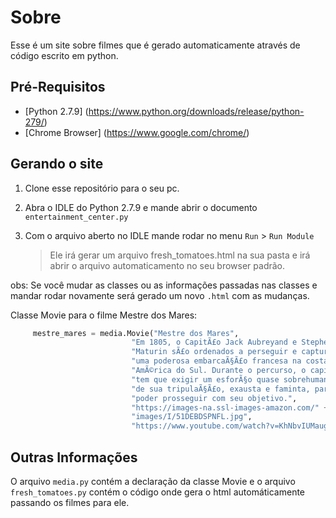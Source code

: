 # Sobre
Esse é um site sobre filmes que é gerado automaticamente através de código escrito em python.


## Pré-Requisitos
- [Python 2.7.9] (https://www.python.org/downloads/release/python-279/)
- [Chrome Browser] (https://www.google.com/chrome/)


## Gerando o site
1. Clone esse repositório para o seu pc.

2. Abra o IDLE do Python 2.7.9 e mande abrir o documento `entertainment_center.py`

3. Com o arquivo aberto no IDLE mande rodar no menu `Run` > `Run Module`
   >Ele irá gerar um arquivo fresh_tomatoes.html na sua pasta e irá 
   >abrir o arquivo automaticamento no seu browser padrão.

obs: Se você mudar as classes ou as informações passadas nas classes e mandar rodar novamente
     será gerado um novo `.html` com as mudanças.
     
   Classe Movie para o filme Mestre dos Mares:
    
```python
     mestre_mares = media.Movie("Mestre dos Mares",
                           "Em 1805, o CapitÃ£o Jack Aubreyand e Stephen " +
                           "Maturin sÃ£o ordenados a perseguir e capturar " +
                           "uma poderosa embarcaÃ§Ã£o francesa na costa da " +
                           "AmÃ©rica do Sul. Durante o percurso, o capitÃ£o " +
                           "tem que exigir um esforÃ§o quase sobrehumano " +
                           "de sua tripulaÃ§Ã£o, exausta e faminta, para " +
                           "poder prosseguir com seu objetivo.",
                           "https://images-na.ssl-images-amazon.com/" +
                           "images/I/51DEBDSPNFL.jpg",
                           "https://www.youtube.com/watch?v=KhNbvIUMaug")
```
     
 ## Outras Informações
  O arquivo `media.py` contém a declaração da classe Movie e o arquivo `fresh_tomatoes.py` 
  contém o código onde gera o html automáticamente passando os filmes para ele.
